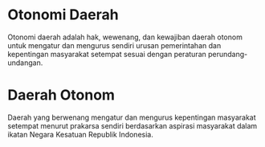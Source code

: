 # Otonomi Daerah
Otonomi daerah adalah hak, wewenang, dan kewajiban daerah otonom untuk mengatur dan mengu­­rus sendiri urusan pemerintahan dan kepentingan masyarakat setempat sesuai dengan peraturan perundang-undangan.

# Daerah Otonom
Daerah yang berwenang mengatur dan mengurus kepentingan masyarakat setempat menurut prakarsa sendiri berdasarkan aspirasi masyarakat dalam ikatan Negara Kesatuan Republik Indonesia.